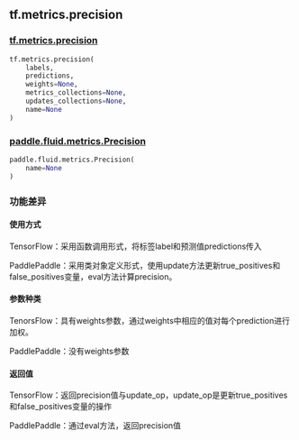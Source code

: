 ## tf.metrics.precision

### [tf.metrics.precision](https://www.tensorflow.org/api_docs/python/tf/metrics/precision)

```python
tf.metrics.precision(
    labels,
    predictions,
    weights=None,
    metrics_collections=None,
    updates_collections=None,
    name=None
)
```

### [paddle.fluid.metrics.Precision](https://www.paddlepaddle.org.cn/documentation/docs/zh/1.5/api_cn/metrics_cn.html#precision)

```python
paddle.fluid.metrics.Precision(
    name=None
)
```

### 功能差异

#### 使用方式

TensorFlow：采用函数调用形式，将标签label和预测值predictions传入

PaddlePaddle：采用类对象定义形式，使用update方法更新true_positives和false_positives变量，eval方法计算precision。

#### 参数种类

TenorsFlow：具有weights参数，通过weights中相应的值对每个prediction进行加权。

PaddlePaddle：没有weights参数

#### 返回值

TensorFlow：返回precision值与update_op，update_op是更新true_positives和false_positives变量的操作

PaddlePaddle：通过eval方法，返回precision值

